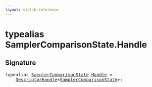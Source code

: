 ```yaml
---
layout: stdlib-reference
---
```


# typealias SamplerComparisonState\.Handle

## Signature

<pre>
<span class='code_keyword'>typealias</span> <a href="index.md" class="code_type">SamplerComparisonState</a>.<a href="handle-0.md" class="code_type">Handle</a> = 
    <a href="../descriptorhandle-0a/index.md" class="code_type">DescriptorHandle</a>&lt;<a href="index.md" class="code_type">SamplerComparisonState</a>&gt;;
</pre>


<script>
// Fix .md links to .html when on ReadTheDocs
if (window.location.hostname.includes('readthedocs') || 
    window.location.hostname.includes('rtfd.io')) {
  document.addEventListener('DOMContentLoaded', function() {
    const links = document.querySelectorAll('a');
    links.forEach(link => {
      const href = link.getAttribute('href');
      if (href && href.includes('.md')) {
        // This regex will handle .md links with or without fragment identifiers or query parameters
        link.href = link.href.replace(/(.+)\.md(#[^?]*)?(\?.*)?$/, '$1.html$2$3');
      }
    });
  });
}
</script>
